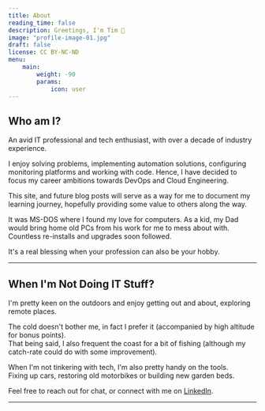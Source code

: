 ```yaml
---
title: About
reading_time: false
description: Greetings, I'm Tim 👋
image: "profile-image-01.jpg"
draft: false
license: CC BY-NC-ND
menu:
    main: 
        weight: -90
        params:
            icon: user
---
```


## Who am I?

An avid IT professional and tech enthusiast, with over a decade of industry experience.  

I enjoy solving problems, implementing automation solutions, configuring monitoring platforms and working with code. Hence, I have decided to focus my career ambitions towards DevOps and Cloud Engineering. 

This site, and future blog posts will serve as a way for me to document my learning journey, hopefully providing some value to others along the way.  

It was MS-DOS where I found my love for computers. As a kid, my Dad would bring home old PCs from his work for me to mess about with. Countless re-installs and upgrades soon followed.  

It's a real blessing when your profession can also be your hobby.  

---

## When I'm Not Doing IT Stuff?

I'm pretty keen on the outdoors and enjoy getting out and about, exploring remote places.  

The cold doesn't bother me, in fact I prefer it (accompanied by high altitude for bonus points).  
That being said, I also frequent the coast for a bit of fishing (although my catch-rate could do with some improvement).  

When I'm not tinkering with tech, I'm also pretty handy on the tools.  
Fixing up cars, restoring old motorbikes or building new garden beds.  

Feel free to reach out for chat, or connect with me on [LinkedIn](https://www.linkedin.com/in/tshandnz).  
 
---
